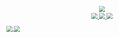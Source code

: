<p align="center">
  <img src="https://pbs.twimg.com/profile_images/1329832297244323841/vfaOg8d7_400x400.jpg"/><a href="https://twitter.com/techyteachme">
  <br>
  <img src="https://img.shields.io/twitter/follow/techyteachme?style=for-the-badge&label=%40techyteachme&logo=twitter&logoColor=00AEFF&labelColor=black&color=7fff00">
  </a>
  <a href="https://www.linkedin.com/in/zack-a-12749a76/"><img src="https://img.shields.io/badge/Zack%20Allen-0077B5?style=for-the-badge&logo=linkedin&logoColor=white"/>
  <a href="https://keybase.io/techy"><img src="https://img.shields.io/keybase/pgp/techy?style=for-the-badge&logoColor=00AEFF&labelColor=black&color=7fff00">
  </a>
</p>

<a href="https://github.com/zmallen">
  <img align="center" src="https://github-readme-stats.vercel.app/api?username=zmallen&count_private=true&show_icons=true&theme=chartreuse-dark" />
</a>
<a href="https://github.com/zmallen">
  <img align="center" src="https://github-readme-stats.vercel.app/api/top-langs/?username=zmallen&layout=compact&theme=chartreuse-dark&langs_count=8" />
</a>

